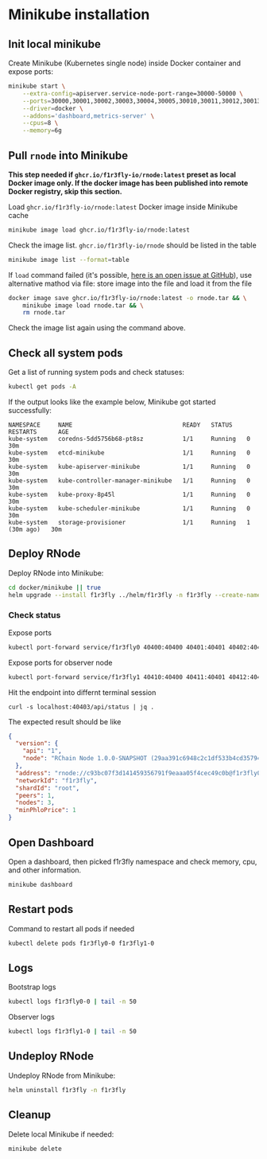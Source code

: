 # Minikube installation

## Init local minikube
Create Minikube (Kubernetes single node) inside Docker container and expose ports:
```sh
minikube start \
    --extra-config=apiserver.service-node-port-range=30000-50000 \
    --ports=30000,30001,30002,30003,30004,30005,30010,30011,30012,30013,30014,30015,30016,30017,30018,30019,30020,30021,30022,30023,30024,30025,30026,30027,30028,30029,30030,30031,30032,30033,30034,30035,30036,30037,30038,30039,30040,30041,30042,30043,30044,30045 \
    --driver=docker \
    --addons='dashboard,metrics-server' \
    --cpus=8 \
    --memory=6g
```

## Pull `rnode` into Minikube
**This step needed if `ghcr.io/f1r3fly-io/rnode:latest` preset as local Docker image only. If the docker image has been published into remote Docker registry, skip this section.**

Load `ghcr.io/f1r3fly-io/rnode:latest` Docker image inside Minikube cache
```sh
minikube image load ghcr.io/f1r3fly-io/rnode:latest
```
Check the image list. `ghcr.io/f1r3fly-io/rnode` should be listed in the table
```sh
minikube image list --format=table
```
If `load` command failed (it's possible, [here is an open issue at GitHub](https://github.com/kubernetes/minikube/issues/18021)), use alternative mathod via file: store image into the file and load it from the file
```sh
docker image save ghcr.io/f1r3fly-io/rnode:latest -o rnode.tar && \
    minikube image load rnode.tar && \
    rm rnode.tar
```
Check the image list again using the command above.
## Check all system pods
Get a list of running system pods and check statuses:
```sh
kubectl get pods -A
```
If the output looks like the example below, Minikube got started successfully:
```
NAMESPACE     NAME                               READY   STATUS    RESTARTS      AGE
kube-system   coredns-5dd5756b68-pt8sz           1/1     Running   0             30m
kube-system   etcd-minikube                      1/1     Running   0             30m
kube-system   kube-apiserver-minikube            1/1     Running   0             30m
kube-system   kube-controller-manager-minikube   1/1     Running   0             30m
kube-system   kube-proxy-8p45l                   1/1     Running   0             30m
kube-system   kube-scheduler-minikube            1/1     Running   0             30m
kube-system   storage-provisioner                1/1     Running   1 (30m ago)   30m
```

## Deploy RNode

Deploy RNode into Minikube:
```sh
cd docker/minikube || true
helm upgrade --install f1r3fly ../helm/f1r3fly -n f1r3fly --create-namespace -f ./minikube-values.yaml
```

### Check status
Expose ports
```sh
kubectl port-forward service/f1r3fly0 40400:40400 40401:40401 40402:40402 40403:40403 40404:40404 40405:40405 -n f1r3fly
```
Expose ports for observer node
```sh
kubectl port-forward service/f1r3fly1 40410:40400 40411:40401 40412:40402 40413:40403 40414:40404 40415:40405 -n f1r3fly
```

Hit the endpoint into differnt terminal session
```
curl -s localhost:40403/api/status | jq .
```
The expected result should be like
```json
{
  "version": {
    "api": "1",
    "node": "RChain Node 1.0.0-SNAPSHOT (29aa391c6948c2c1df533b4cd35794d65eab04b5)"
  },
  "address": "rnode://c93bc07f3d141459356791f9eaaa05f4cec49c0b@f1r3fly0-0.f1r3fly0?protocol=40400&discovery=40404",
  "networkId": "f1r3fly",
  "shardId": "root",
  "peers": 1,
  "nodes": 3,
  "minPhloPrice": 1
}
```

## Open Dashboard
Open a dashboard, then picked f1r3fly namespace and check memory, cpu, and other information.
```sh
minikube dashboard
```

## Restart pods
Command to restart all pods if needed
```sh
kubectl delete pods f1r3fly0-0 f1r3fly1-0
```

## Logs
Bootstrap logs
```sh
kubectl logs f1r3fly0-0 | tail -n 50
```
Observer logs
```sh
kubectl logs f1r3fly1-0 | tail -n 50
```

## Undeploy RNode
Undeploy RNode from Minikube:
```sh
helm uninstall f1r3fly -n f1r3fly

```

## Cleanup
Delete local Minikube if needed:
```sh
minikube delete
```
